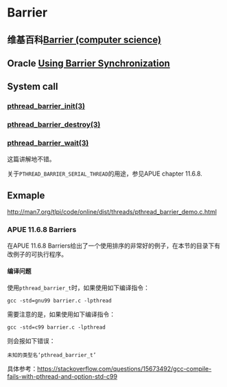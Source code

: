 # Barrier



## 维基百科[Barrier (computer science)](https://en.wikipedia.org/wiki/Barrier_(computer_science))



## Oracle [Using Barrier Synchronization](https://docs.oracle.com/cd/E19253-01/816-5137/gfwek/index.html)



## System call

### [pthread_barrier_init(3)](https://linux.die.net/man/3/pthread_barrier_init)

### [pthread_barrier_destroy(3)](http://man7.org/linux/man-pages/man3/pthread_barrier_destroy.3p.html)

### [pthread_barrier_wait(3)](https://linux.die.net/man/3/pthread_barrier_wait)

这篇讲解地不错。

关于`PTHREAD_BARRIER_SERIAL_THREAD`的用途，参见APUE chapter 11.6.8.

## Exmaple

http://man7.org/tlpi/code/online/dist/threads/pthread_barrier_demo.c.html



### APUE 11.6.8 Barriers

在APUE 11.6.8 Barriers给出了一个使用排序的非常好的例子，在本节的目录下有改例子的可执行程序。



#### 编译问题

使用`pthread_barrier_t`时，如果使用如下编译指令：
```
gcc -std=gnu99 barrier.c -lpthread
```
需要注意的是，如果使用如下编译指令：
```
gcc -std=c99 barrier.c -lpthread
```
则会报如下错误：
```
未知的类型名‘pthread_barrier_t’
```

具体参考：https://stackoverflow.com/questions/15673492/gcc-compile-fails-with-pthread-and-option-std-c99